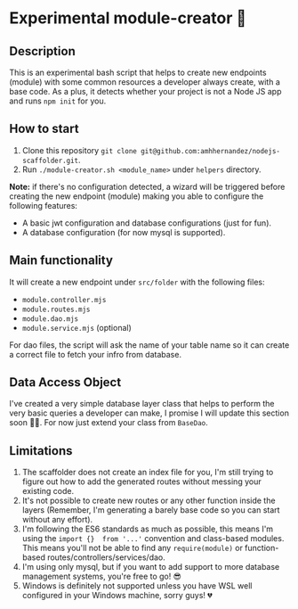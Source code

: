 # Experimental module-creator 🚀

## Description

This is an experimental bash script that helps to create new endpoints (module) with some common resources a developer always create, with a base code. As a plus, it detects whether your project is not a Node JS app and runs `npm init` for you.

## How to start

1. Clone this repository `git clone git@github.com:amhhernandez/nodejs-scaffolder.git`.
2. Run `./module-creator.sh <module_name>` under `helpers` directory.

**Note:** if there's no configuration detected, a wizard will be triggered before creating the new endpoint (module) making you able to configure the following features:

* A basic jwt configuration and database configurations (just for fun).
* A database configuration (for now mysql is supported).

## Main functionality

It will create a new endpoint under `src/folder` with the following files:

* `module.controller.mjs`
* `module.routes.mjs`
* `module.dao.mjs`
* `module.service.mjs` (optional)

For dao files, the script will ask the name of your table name so it can create a correct file to fetch your infro from database.

## Data Access Object

I've created a very simple database layer class that helps to perform the very basic queries a developer can make, I promise I will update this section soon 🤚🏻. For now just extend your class from `BaseDao`.

## Limitations

1. The scaffolder does not create an index file for you, I'm still trying to figure out how to add the generated routes without messing your existing code.
2. It's not possible to create new routes or any other function inside the layers (Remember, I'm generating a barely base code so you can start without any effort).
3. I'm following the ES6 standards as much as possible, this means I'm using the `import {}  from '...'` convention and class-based modules. This means you'll not be able to find any `require(module)` or function-based routes/controllers/services/dao.
4. I'm using only mysql, but if you want to add support to more database management systems, you're free to go! 😎
5. Windows is definitely not supported unless you have WSL well configured in your Windows machine, sorry guys! 💔
